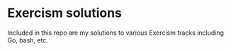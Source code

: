 # Exercism solutions

Included in this repo are my solutions
to various Exercism tracks including Go, bash, etc.
